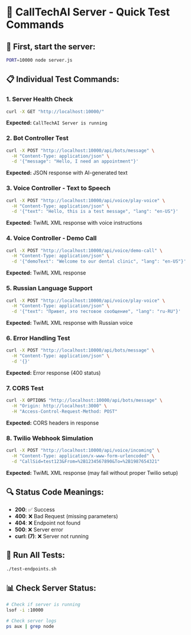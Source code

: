 # 🧪 CallTechAI Server - Quick Test Commands

## 🚀 First, start the server:
```bash
PORT=10000 node server.js
```

## 📋 Individual Test Commands:

### 1. **Server Health Check**
```bash
curl -X GET "http://localhost:10000/"
```
**Expected:** `CallTechAI Server is running`

### 2. **Bot Controller Test**
```bash
curl -X POST "http://localhost:10000/api/bots/message" \
  -H "Content-Type: application/json" \
  -d '{"message": "Hello, I need an appointment"}'
```
**Expected:** JSON response with AI-generated text

### 3. **Voice Controller - Text to Speech**
```bash
curl -X POST "http://localhost:10000/api/voice/play-voice" \
  -H "Content-Type: application/json" \
  -d '{"text": "Hello, this is a test message", "lang": "en-US"}'
```
**Expected:** TwiML XML response with voice instructions

### 4. **Voice Controller - Demo Call**
```bash
curl -X POST "http://localhost:10000/api/voice/demo-call" \
  -H "Content-Type: application/json" \
  -d '{"demoText": "Welcome to our dental clinic", "lang": "en-US"}'
```
**Expected:** TwiML XML response

### 5. **Russian Language Support**
```bash
curl -X POST "http://localhost:10000/api/voice/play-voice" \
  -H "Content-Type: application/json" \
  -d '{"text": "Привет, это тестовое сообщение", "lang": "ru-RU"}'
```
**Expected:** TwiML XML response with Russian voice

### 6. **Error Handling Test**
```bash
curl -X POST "http://localhost:10000/api/bots/message" \
  -H "Content-Type: application/json" \
  -d '{}'
```
**Expected:** Error response (400 status)

### 7. **CORS Test**
```bash
curl -X OPTIONS "http://localhost:10000/api/bots/message" \
  -H "Origin: http://localhost:3000" \
  -H "Access-Control-Request-Method: POST"
```
**Expected:** CORS headers in response

### 8. **Twilio Webhook Simulation**
```bash
curl -X POST "http://localhost:10000/api/voice/incoming" \
  -H "Content-Type: application/x-www-form-urlencoded" \
  -d "CallSid=test123&From=%2B1234567890&To=%2B1987654321"
```
**Expected:** TwiML XML response (may fail without proper Twilio setup)

## 🔍 **Status Code Meanings:**
- **200**: ✅ Success
- **400**: ❌ Bad Request (missing parameters)
- **404**: ❌ Endpoint not found
- **500**: ❌ Server error
- **curl: (7)**: ❌ Server not running

## 🎯 **Run All Tests:**
```bash
./test-endpoints.sh
```

## 📊 **Check Server Status:**
```bash
# Check if server is running
lsof -i :10000

# Check server logs
ps aux | grep node
``` 